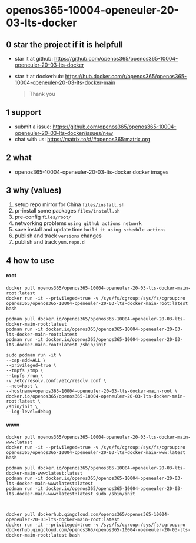 # openos365-10004-openeuler-20-03-lts-docker

## 0 star the project if it is helpfull

* star it at github: https://github.com/openos365/openos365-10004-openeuler-20-03-lts-docker
* star it at dockerhub: https://hub.docker.com/r/openos365/openos365-10004-openeuler-20-03-lts-docker-main

  > Thank you

## 1 support

* submit a issue: https://github.com/openos365/openos365-10004-openeuler-20-03-lts-docker/issues/new
* chat with us: https://matrix.to/#/#openos365:matrix.org

## 2 what

* openos365-10004-openeuler-20-03-lts-docker docker images
  
## 3 why (values)

1. setup repo mirror for China `files/install.sh`
1. pr-install some packages `files/install.sh`
1. pre-config `files/root/`
1. networking problems `using github actions network`
1. save install and update time `build it using schedule actions`
1. publish and track `versions` changes
1. publish and track `yum.repo.d`

## 4 how to use

#### root
```
docker pull openos365/openos365-10004-openeuler-20-03-lts-docker-main-root:latest
docker run -it --privileged=true -v /sys/fs/cgroup:/sys/fs/cgroup:ro openos365/openos365-10004-openeuler-20-03-lts-docker-main-root:latest bash

podman pull docker.io/openos365/openos365-10004-openeuler-20-03-lts-docker-main-root:latest
podman run -it docker.io/openos365/openos365-10004-openeuler-20-03-lts-docker-main-root:latest
podman run -it docker.io/openos365/openos365-10004-openeuler-20-03-lts-docker-main-root:latest /sbin/init

sudo podman run -it \
--cap-add=ALL \
--privileged=true \
--tmpfs /tmp \
--tmpfs /run \
-v /etc/resolv.conf:/etc/resolv.conf \
--net=host \
--hostname=openos365-10004-openeuler-20-03-lts-docker-main-root \
docker.io/openos365/openos365-10004-openeuler-20-03-lts-docker-main-root:latest \
/sbin/init \
--log-level=debug

```
#### www

```
docker pull openos365/openos365-10004-openeuler-20-03-lts-docker-main-www:latest
docker run -it --privileged=true -v /sys/fs/cgroup:/sys/fs/cgroup:ro openos365/openos365-10004-openeuler-20-03-lts-docker-main-www:latest bash

podman pull docker.io/openos365/openos365-10004-openeuler-20-03-lts-docker-main-www:latest:latest
podman run -it docker.io/openos365/openos365-10004-openeuler-20-03-lts-docker-main-www:latest:latest
podman run -it docker.io/openos365/openos365-10004-openeuler-20-03-lts-docker-main-www:latest:latest sudo /sbin/init



docker pull dockerhub.qingcloud.com/openos365/openos365-10004-openeuler-20-03-lts-docker-main-root:latest
docker run -it --privileged=true -v /sys/fs/cgroup:/sys/fs/cgroup:ro dockerhub.qingcloud.com/openos365/openos365-10004-openeuler-20-03-lts-docker-main-root:latest bash


```
